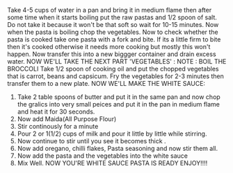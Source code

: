 Take 4-5 cups of water in a pan and bring it in medium flame then after some time when it starts boiling put the raw pastas and 1/2 spoon of salt. Do not take it because it won't be that soft so wait for 10-15 minutes. Now when the pasta is boiling chop the vegetables. Now to check whether the pasta is cooked take one pasta with a fork and bite. If its a little firm to bite then it's cooked otherwise it needs more cooking but mostly this won't happen.
Now transfer this into a new biggger container and drain excess water.
NOW WE'LL TAKE THE NEXT PART  'VEGETABLES' :
NOTE : BOIL THE BROCCOLI 
Take  1/2 spoon of cooking oil and put the chopped vegetables that is carrot,  beans and capsicum. Fry the vegetables for 2-3 minutes then transfer them to a new plate.
NOW WE'LL MAKE THE WHITE SAUCE:
1. Take 2 table spoons of butter and put it in the same pan and now chop the gralics into very small peices and put it in the pan in medium flame and heat it for 30 seconds.
2. Now add Maida(All Purpose Flour)
3. Stir continously for a minute
4. Pour 2 or 1(1/2) cups of milk and pour it little by little while stirring.
5. Now continue to stir until you see it becomes thick .
6. Now add oregano, chilli flakes, Pasta seasoning and now stir them all.
7. Now add the pasta and the vegetables into the white sauce
8. Mix Well.
NOW YOU'RE WHITE SAUCE PASTA IS READY ENJOY!!!!